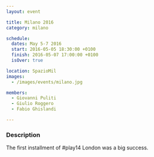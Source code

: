 ```yaml
---
layout: event

title: Milano 2016
category: milano

schedule:
  dates: May 5-7 2016
  start: 2016-05-05 18:30:00 +0100
  finish: 2016-05-07 17:00:00 +0100
  isOver: true

location: SpazioMil
images:
  - /images/events/milano.jpg

members:
  - Giovanni Puliti
  - Giulio Roggero
  - Fabio Ghislandi

---
```


### Description
The first installment of #play14 London was a big success.
